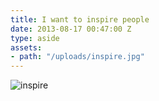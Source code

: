 ```yaml
---
title: I want to inspire people
date: 2013-08-17 00:47:00 Z
type: aside
assets:
- path: "/uploads/inspire.jpg"
---
```


![inspire](/uploads/inspire.jpg) 
